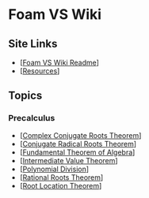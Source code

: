 # Foam VS Wiki

## Site Links

- [[Foam VS Wiki Readme]]
- [[Resources]]

## Topics

### Precalculus

- [[Complex Conjugate Roots Theorem]]
- [[Conjugate Radical Roots Theorem]]
- [[Fundamental Theorem of Algebra]]
- [[Intermediate Value Theorem]]
- [[Polynomial Division]]
- [[Rational Roots Theorem]]
- [[Root Location Theorem]]


[//begin]: # "Autogenerated link references for markdown compatibility"
[Foam VS Wiki Readme]: readme "Foam VS Wiki Readme"
[Resources]: resources "Resources"
[Complex Conjugate Roots Theorem]: pages/complex-conjugate-roots "Complex Conjugate Roots Theorem"
[Conjugate Radical Roots Theorem]: pages/conjugate-radical-roots "Conjugate Radical Roots Theorem"
[Fundamental Theorem of Algebra]: pages/fundamental-theorem-algebra "Fundamental Theorem of Algebra"
[Intermediate Value Theorem]: pages/intermediate-value-theorem "Intermediate Value Theorem"
[Polynomial Division]: pages/polynomial-division "Polynomial Division"
[Rational Roots Theorem]: pages/rational-roots "Rational Roots Theorem"
[Root Location Theorem]: pages/root-location "Root Location Theorem"
[//end]: # "Autogenerated link references"
